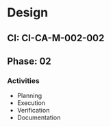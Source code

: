 # Design

## CI: CI-CA-M-002-002
## Phase: 02

### Activities
- Planning
- Execution
- Verification
- Documentation
